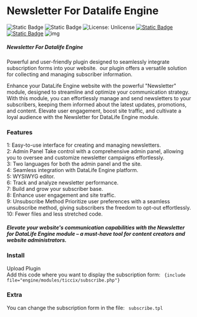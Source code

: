 # Newsletter For Datalife Engine
![Static Badge](https://img.shields.io/badge/Version-1.0.1-fedcba?style=flat-square) ![Static Badge](https://img.shields.io/badge/DLE-15-green?style=flat-square) ![License: Unlicense](https://img.shields.io/badge/License-MIT-blue.svg?style=flat-square) [![Static Badge](https://img.shields.io/badge/Download-Newsletter-red.svg?style=flat-square)](https://ticcix.com/34-newsletter-for-datalife-engene.html) [![Static Badge](https://img.shields.io/badge/Documentation-Green.svg?style=flat-square)](https://ticcix.com/34-newsletter-for-datalife-engene.html#)
![img](https://ticcix.com/uploads/posts/2024-01/bcbtyqdt10.png)


##### Newsletter For Datalife Engine


Powerful and user-friendly plugin designed to seamlessly integrate subscription forms into your website.  our plugin offers a versatile solution for collecting and managing subscriber information.

Enhance your DataLife Engine website with the powerful "Newsletter" module, designed to streamline and optimize your communication strategy. With this module, you can effortlessly manage and send newsletters to your subscribers, keeping them informed about the latest updates, promotions, and content. Elevate user engagement, boost site traffic, and cultivate a loyal audience with the Newsletter for DataLife Engine module.

### Features
1: Easy-to-use interface for creating and managing newsletters. </br>
2: Admin Panel Take control with a comprehensive admin panel, allowing you to oversee and customize newsletter campaigns effortlessly. </br>
3: Two languages for both the admin panel and the site. </br>
4: Seamless integration with DataLife Engine platform. </br>
5: WYSIWYG editor. </br>
6: Track and analyze newsletter performance. </br>
7: Build and grow your subscriber base. </br>
8: Enhance user engagement and site traffic. </br>
9: Unsubscribe Method Prioritize user preferences with a seamless unsubscribe method, giving subscribers the freedom to opt-out effortlessly. </br>
10: Fewer files and less stretched code. </br>




##### Elevate your website's communication capabilities with the Newsletter for DataLife Engine module – a must-have tool for content creators and website administrators.




### Install
Upload Plugin </br>
Add this code where you want to display the subscription form: ``` {include file="engine/modules/ticcix/subscribe.php"} ``` </br>
### Extra
You can change the subscription form in the file: ``` subscribe.tpl ```
